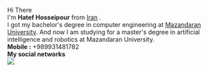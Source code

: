 Hi There <br /> I'm **Hatef Hosseipour** from [Iran](https://en.wikipedia.org/wiki/Iran) . <br />I got my bachelor's degree in computer engineering at [Mazandaran University](https://www.google.com/search?q=university%20of%20mazandaran&rlz=1C1GCEA_enIR1017IR1017&oq=university%20of%20mazandaran&aqs=chrome.0.35i39i355j46i39j46i512j46i20i263i512j46i131i199i433i465i512j46i512j69i60l2.1369j0j9&sourceid=chrome&ie=UTF-8).
And now I am studying for a master's degree in artificial intelligence and robotics at Mazandaran University.<br />
**Mobile :**  +989931481782 <br />
**My social networks**<br />
<img src="https://icons8.com/nolan/50/whatsapp.png"/>
